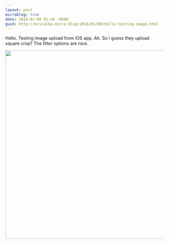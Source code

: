 ```yaml
---
layout: post
microblog: true
date: 2018-01-09 01:44 -0500
guid: http://ericalba.micro.blog/2018/01/09/hello-testing-image.html
---
```

Hello. Testing image upload from iOS app.
Ah. So i guess they upload square crop? The filter options are nice. 

<img src="http://micro.ericalba.com/uploads/2018/2f2f267f7d.jpg" width="599" height="600" />
